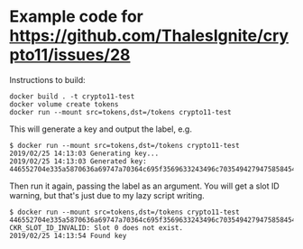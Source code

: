 # Example code for https://github.com/ThalesIgnite/crypto11/issues/28

Instructions to build:

```
docker build . -t crypto11-test
docker volume create tokens
docker run --mount src=tokens,dst=/tokens crypto11-test
```

This will generate a key and output the label, e.g.

```
$ docker run --mount src=tokens,dst=/tokens crypto11-test
2019/02/25 14:13:03 Generating key...
2019/02/25 14:13:03 Generated key: 446552704e335a5870636a69747a70364c695f3569633243496c7035494279475858454768305145344c593d0000000000000000000000000000000000000000
```

Then run it again, passing the label as an argument. You will get a slot ID warning, but that's just due to my lazy
script writing.

```
$ docker run --mount src=tokens,dst=/tokens crypto11-test 446552704e335a5870636a69747a70364c695f3569633243496c7035494279475858454768305145344c593d0000000000000000000000000000000000000000
CKR_SLOT_ID_INVALID: Slot 0 does not exist.
2019/02/25 14:13:54 Found key
```